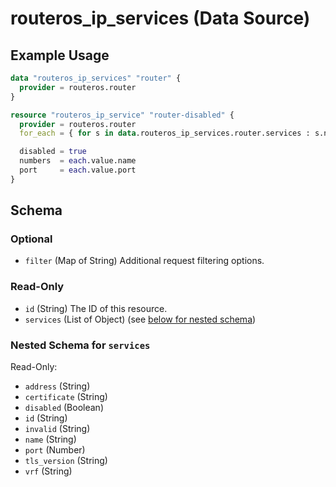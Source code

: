 # routeros_ip_services (Data Source)


## Example Usage
```terraform
data "routeros_ip_services" "router" {
  provider = routeros.router
}

resource "routeros_ip_service" "router-disabled" {
  provider = routeros.router
  for_each = { for s in data.routeros_ip_services.router.services : s.name => s if s.name != "www-ssl" }

  disabled = true
  numbers  = each.value.name
  port     = each.value.port
}
```

<!-- schema generated by tfplugindocs -->
## Schema

### Optional

- `filter` (Map of String) Additional request filtering options.

### Read-Only

- `id` (String) The ID of this resource.
- `services` (List of Object) (see [below for nested schema](#nestedatt--services))

<a id="nestedatt--services"></a>
### Nested Schema for `services`

Read-Only:

- `address` (String)
- `certificate` (String)
- `disabled` (Boolean)
- `id` (String)
- `invalid` (String)
- `name` (String)
- `port` (Number)
- `tls_version` (String)
- `vrf` (String)


